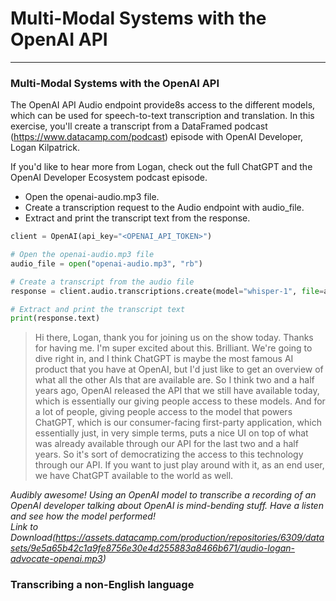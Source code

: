 # Multi-Modal Systems with the OpenAI API
---
### Multi-Modal Systems with the OpenAI API
The OpenAI API Audio endpoint provide8s access to the different models, which can be used for speech-to-text transcription and translation. In this exercise, you'll create a transcript from a DataFramed podcast (https://www.datacamp.com/podcast) episode with OpenAI Developer, Logan Kilpatrick.

If you'd like to hear more from Logan, check out the full ChatGPT and the OpenAI Developer Ecosystem podcast episode.
* Open the openai-audio.mp3 file.
* Create a transcription request to the Audio endpoint with audio_file.
* Extract and print the transcript text from the response.
```Python
client = OpenAI(api_key="<OPENAI_API_TOKEN>")

# Open the openai-audio.mp3 file
audio_file = open("openai-audio.mp3", "rb")

# Create a transcript from the audio file
response = client.audio.transcriptions.create(model="whisper-1", file=audio_file)

# Extract and print the transcript text
print(response.text)
```
> Hi there, Logan, thank you for joining us on the show today. Thanks for having me. I'm super excited about this. Brilliant. We're going to dive right in, and I think ChatGPT is maybe the most famous AI product that you have at OpenAI, but I'd just like to get an overview of what all the other AIs that are available are. So I think two and a half years ago, OpenAI released the API that we still have available today, which is essentially our giving people access to these models. And for a lot of people, giving people access to the model that powers ChatGPT, which is our consumer-facing first-party application, which essentially just, in very simple terms, puts a nice UI on top of what was already available through our API for the last two and a half years. So it's sort of democratizing the access to this technology through our API. If you want to just play around with it, as an end user, we have ChatGPT available to the world as well.

*Audibly awesome! Using an OpenAI model to transcribe a recording of an OpenAI developer talking about OpenAI is mind-bending stuff. Have a listen and see how the model performed!   
Link to Download(https://assets.datacamp.com/production/repositories/6309/datasets/9e5a65b42c1a9fe8756e30e4d255883a8466b671/audio-logan-advocate-openai.mp3)*

### Transcribing a non-English language
